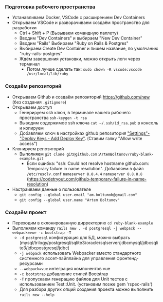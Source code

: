 ### Подготовка рабочего пространства
- Устанавливаем Docker, VSCode с расширением Dev Containers
- Открываем VSCode и разворачиваем создаём пространство для разработки
  - Ctrl + Shift + P (Вызываем командную паллету)
  - Вводим "Dev Containers" и выбираем "New Dev Container"
  - Вводим "Rails" Выбираем "Ruby on Rails & Postgres"
  - Выбираем Create Dev Container и пишем название, по умолчанию "ruby-rails-postgres"
  - Ждём завершения установки, можно открыть логи через терминал
    - Потом лучше сделать так: `sudo chown -R vscode:vscode /usr/local/lib/ruby`

### Создаём репозиторий
- Открываем Github и создаём репозиторий https://github.com/new (без создания `.gitignore`)
- Открываем доступ
   - Генерируем ssh ключ, в терминале нашего рабочего пространства `ssh-keygen -t rsa`
   - Выводим содержимое ssh ключа `cat ~/.ssh/id_rsa.pub` в консоль и копируем
   - Добавляем ключ в настройках github репозитория ["Settings"-"Deploy Keys - Add Deploy Key"](https://github.com/ArtemBoltunov/ruby-blank-example/settings/keys/new). (Ставим галку "Allow write access")
- Клонируем репозиторий
  - Выполняем `git clone git@github.com:ArtemBoltunov/ruby-blank-example.git`
    - Если ошибка: "ssh: Could not resolve hostname github.com: Temporary failure in name resolution". Добавляем в файл `/etc/resolv.conf` `nameserver 8.8.4.4` `nameserver 8.8.8.8` (https://codetryout.com/github-temporary-failure-in-name-resolution)
- Настраиваем данные о пользователе
  - `git config --global user.email "am.boltunob@gmail.com"`
  - `git config --global user.name "Artem Boltunov"`

### Создаём проект
- Переходим в склонированную дирректорию `cd ruby-blank-example`
- Выполняем команду `rails new . -d postgresql -j webpack --webpack=vue -c bootstrap -T`
  - `-d postgresql` конфигурация для БД, можно выбрать (mysql/trilogy/postgresql/sqlite3/oracle/sqlserver/jdbcmysql/jdbcsqlite3/jdbcpostgresql/jdbc)
  - `-j webpack` использовать Webpacker вместо стандартного системного ассет-пайплайна для управления фронтенд-ресурсами
  - `--webpack=vue` интеграция компонентов vue
  - `-c bootstrap` добавление стилей Bootstrap
  - `-T` пропускаем генерацию файлов для Unit тестов с использованием Test::Unit. (установим позже gem 'rspec-rails')
  - Для разбора других опций создания проекта можно выполнить `rails new --help`
